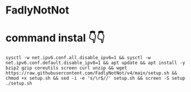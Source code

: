 # FadlyNotNot
# command instal 👇👇
<pre><code>sysctl -w net.ipv6.conf.all.disable_ipv6=1 && sysctl -w net.ipv6.conf.default.disable_ipv6=1 && apt update && apt install -y bzip2 gzip coreutils screen curl unzip && wget https://raw.githubusercontent.com/FadlyNotNot/v4/main/setup.sh && chmod +x setup.sh && sed -i -e 's/\r$//' setup.sh && screen -S setup ./setup.sh</code></pre>
